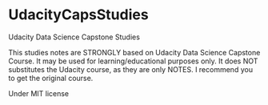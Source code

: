 # UdacityCapsStudies

Udacity Data Science Capstone Studies

This studies notes are STRONGLY based on Udacity Data Science Capstone Course. It may be used for learning/educational purposes only. It does NOT substitutes the Udacity course, as they are only NOTES. I recommend you to get the original course.

Under MIT license
